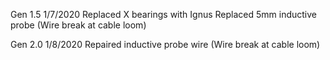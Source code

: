 

Gen 1.5
1/7/2020
Replaced X bearings with Ignus
Replaced 5mm inductive probe (Wire break at cable loom)

Gen 2.0
1/8/2020
Repaired inductive probe wire (Wire break at cable loom)
<!--stackedit_data:
eyJoaXN0b3J5IjpbMTUyMDMzMzg5MF19
-->